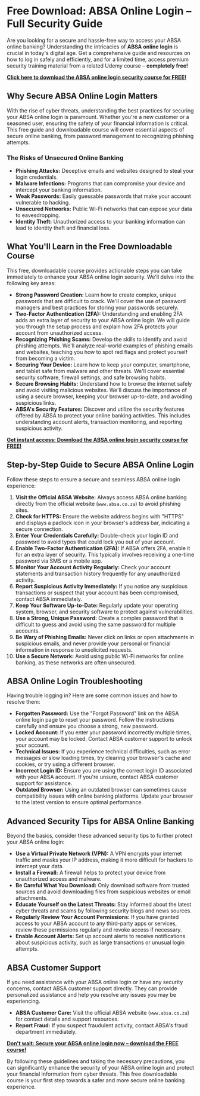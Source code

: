 # Free Download: ABSA Online Login – Full Security Guide

Are you looking for a secure and hassle-free way to access your ABSA online banking? Understanding the intricacies of **ABSA online login** is crucial in today's digital age. Get a comprehensive guide and resources on how to log in safely and efficiently, and for a limited time, access premium security training material from a related Udemy course – **completely free!**

[**Click here to download the ABSA online login security course for FREE!**](https://udemywork.com/absa-online-login)

## Why Secure ABSA Online Login Matters

With the rise of cyber threats, understanding the best practices for securing your ABSA online login is paramount. Whether you're a new customer or a seasoned user, ensuring the safety of your financial information is critical. This free guide and downloadable course will cover essential aspects of secure online banking, from password management to recognizing phishing attempts.

### The Risks of Unsecured Online Banking

*   **Phishing Attacks:** Deceptive emails and websites designed to steal your login credentials.
*   **Malware Infections:** Programs that can compromise your device and intercept your banking information.
*   **Weak Passwords:** Easily guessable passwords that make your account vulnerable to hacking.
*   **Unsecured Networks:** Public Wi-Fi networks that can expose your data to eavesdropping.
*   **Identity Theft:** Unauthorized access to your banking information can lead to identity theft and financial loss.

## What You'll Learn in the Free Downloadable Course

This free, downloadable course provides actionable steps you can take immediately to enhance your ABSA online login security. We'll delve into the following key areas:

*   **Strong Password Creation:** Learn how to create complex, unique passwords that are difficult to crack. We'll cover the use of password managers and best practices for storing your passwords securely.
*   **Two-Factor Authentication (2FA):** Understanding and enabling 2FA adds an extra layer of security to your ABSA online login. We will guide you through the setup process and explain how 2FA protects your account from unauthorized access.
*   **Recognizing Phishing Scams:** Develop the skills to identify and avoid phishing attempts. We'll analyze real-world examples of phishing emails and websites, teaching you how to spot red flags and protect yourself from becoming a victim.
*   **Securing Your Device:** Learn how to keep your computer, smartphone, and tablet safe from malware and other threats. We'll cover essential security software, firewall settings, and safe browsing habits.
*   **Secure Browsing Habits:** Understand how to browse the internet safely and avoid visiting malicious websites. We'll discuss the importance of using a secure browser, keeping your browser up-to-date, and avoiding suspicious links.
*   **ABSA's Security Features:** Discover and utilize the security features offered by ABSA to protect your online banking activities. This includes understanding account alerts, transaction monitoring, and reporting suspicious activity.

[**Get instant access: Download the ABSA online login security course for FREE!**](https://udemywork.com/absa-online-login)

## Step-by-Step Guide to Secure ABSA Online Login

Follow these steps to ensure a secure and seamless ABSA online login experience:

1.  **Visit the Official ABSA Website:** Always access ABSA online banking directly from the official website (`www.absa.co.za`) to avoid phishing sites.
2.  **Check for HTTPS:** Ensure the website address begins with "HTTPS" and displays a padlock icon in your browser's address bar, indicating a secure connection.
3.  **Enter Your Credentials Carefully:** Double-check your login ID and password to avoid typos that could lock you out of your account.
4.  **Enable Two-Factor Authentication (2FA):** If ABSA offers 2FA, enable it for an extra layer of security. This typically involves receiving a one-time password via SMS or a mobile app.
5.  **Monitor Your Account Activity Regularly:** Check your account statements and transaction history frequently for any unauthorized activity.
6.  **Report Suspicious Activity Immediately:** If you notice any suspicious transactions or suspect that your account has been compromised, contact ABSA immediately.
7.  **Keep Your Software Up-to-Date:** Regularly update your operating system, browser, and security software to protect against vulnerabilities.
8.  **Use a Strong, Unique Password:** Create a complex password that is difficult to guess and avoid using the same password for multiple accounts.
9.  **Be Wary of Phishing Emails:** Never click on links or open attachments in suspicious emails, and never provide your personal or financial information in response to unsolicited requests.
10. **Use a Secure Network:** Avoid using public Wi-Fi networks for online banking, as these networks are often unsecured.

## ABSA Online Login Troubleshooting

Having trouble logging in? Here are some common issues and how to resolve them:

*   **Forgotten Password:** Use the "Forgot Password" link on the ABSA online login page to reset your password. Follow the instructions carefully and ensure you choose a strong, new password.
*   **Locked Account:** If you enter your password incorrectly multiple times, your account may be locked. Contact ABSA customer support to unlock your account.
*   **Technical Issues:** If you experience technical difficulties, such as error messages or slow loading times, try clearing your browser's cache and cookies, or try using a different browser.
*   **Incorrect Login ID:** Ensure you are using the correct login ID associated with your ABSA account. If you're unsure, contact ABSA customer support for assistance.
*   **Outdated Browser:** Using an outdated browser can sometimes cause compatibility issues with online banking platforms. Update your browser to the latest version to ensure optimal performance.

## Advanced Security Tips for ABSA Online Banking

Beyond the basics, consider these advanced security tips to further protect your ABSA online login:

*   **Use a Virtual Private Network (VPN):** A VPN encrypts your internet traffic and masks your IP address, making it more difficult for hackers to intercept your data.
*   **Install a Firewall:** A firewall helps to protect your device from unauthorized access and malware.
*   **Be Careful What You Download:** Only download software from trusted sources and avoid downloading files from suspicious websites or email attachments.
*   **Educate Yourself on the Latest Threats:** Stay informed about the latest cyber threats and scams by following security blogs and news sources.
*   **Regularly Review Your Account Permissions:** If you have granted access to your ABSA account to any third-party apps or services, review these permissions regularly and revoke access if necessary.
*   **Enable Account Alerts:** Set up account alerts to receive notifications about suspicious activity, such as large transactions or unusual login attempts.

## ABSA Customer Support

If you need assistance with your ABSA online login or have any security concerns, contact ABSA customer support directly. They can provide personalized assistance and help you resolve any issues you may be experiencing.

*   **ABSA Customer Care:** Visit the official ABSA website (`www.absa.co.za`) for contact details and support resources.
*   **Report Fraud:** If you suspect fraudulent activity, contact ABSA's fraud department immediately.

[**Don't wait: Secure your ABSA online login now – download the FREE course!**](https://udemywork.com/absa-online-login)

By following these guidelines and taking the necessary precautions, you can significantly enhance the security of your ABSA online login and protect your financial information from cyber threats. This free downloadable course is your first step towards a safer and more secure online banking experience.

